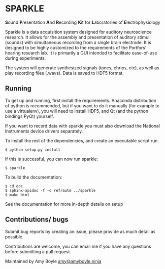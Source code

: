 SPARKLE 
========================================================================================================
**S**ound **P**resentation **A**nd **R**ecording **K**it for **L**aboratories of **E**lectrophysiology 

Sparkle is a data acquisition system designed for auditory neuroscience research. It allows for the assembly and presentation of auditory stimuli (sounds) with simultaneous recording from a single brain electrode. It is designed to be highly customized to the requirements of the Portfors' hearing research lab. It is primarily a GUI intended to facilitate ease-of-use during experiments.

The system will generate synthesized signals (tones, chrips, etc), as well as play recording files (.wavs). Data is saved to HDF5 format.

Running
-------

To get up and running, first install the requirements. Anaconda distribution of python is recommended, but if you want to do it manually (for example to use a virtualenv), you will need to install HDF5, and Qt (and the python bindings PyQt) yourself.

If you want to record data with sparkle you must also download the National Instruments device drivers separately.

To install the rest of the dependencies, and create an executable script run:

    $ python setup.py install

If this is successful, you can now run sparkle:

    $ sparkle

To build the documentation:

    $ cd doc
    $ sphinx-apidoc -f -o ref/auto ../sparkle
    $ make html

See the documentation for more in-depth details on setup

Contributions/ bugs
-------------------

Submit bug reports by creating an issue, please provide as much detail as possible.

Contributions are welcome, you can email me if you have any questions before submitting a pull request.

Maintained by Amy Boyle amy@amyboyle.ninja